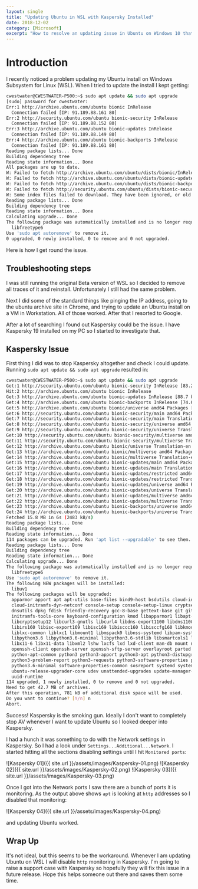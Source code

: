 ```yaml
---
layout: single
title: "Updating Ubuntu in WSL with Kaspersky Installed"
date: 2018-12-02
category: [Microsoft]
excerpt: "How to resolve an updating issue in Ubuntu on Windows 10 that has Kaspersky installed"
---
```

# Introduction

I recently noticed a problem updating my Ubuntu install on Windows Subsystem for Linux (WSL). When I tried to update the install I kept getting:

~~~ bash
cwestwater@CWESTWATER-P500:~$ sudo apt update && sudo apt upgrade
[sudo] password for cwestwater:
Err:1 http://archive.ubuntu.com/ubuntu bionic InRelease
  Connection failed [IP: 91.189.88.161 80]
Err:2 http://security.ubuntu.com/ubuntu bionic-security InRelease
  Connection failed [IP: 91.189.88.152 80]
Err:3 http://archive.ubuntu.com/ubuntu bionic-updates InRelease
  Connection failed [IP: 91.189.88.149 80]
Err:4 http://archive.ubuntu.com/ubuntu bionic-backports InRelease
  Connection failed [IP: 91.189.88.161 80]
Reading package lists... Done
Building dependency tree
Reading state information... Done
All packages are up to date.
W: Failed to fetch http://archive.ubuntu.com/ubuntu/dists/bionic/InRelease  Connection failed [IP: 91.189.88.161 80]
W: Failed to fetch http://archive.ubuntu.com/ubuntu/dists/bionic-updates/InRelease  Connection failed [IP: 91.189.88.149 80]
W: Failed to fetch http://archive.ubuntu.com/ubuntu/dists/bionic-backports/InRelease  Connection failed [IP: 91.189.88.161 80]
W: Failed to fetch http://security.ubuntu.com/ubuntu/dists/bionic-security/InRelease  Connection failed [IP: 91.189.88.152 80]
W: Some index files failed to download. They have been ignored, or old ones used instead.
Reading package lists... Done
Building dependency tree
Reading state information... Done
Calculating upgrade... Done
The following package was automatically installed and is no longer required:
  libfreetype6
Use 'sudo apt autoremove' to remove it.
0 upgraded, 0 newly installed, 0 to remove and 0 not upgraded.
~~~

Here is how I get round the issue.

## Troubleshooting steps

I was still running the original Beta version of WSL so I decided to remove all traces of it and reinstall. Unfortunately I still had the same problem.

Next I did some of the standard things like pinging the IP address, going to the ubuntu archive site in Chrome, and trying to update an Ubuntu install on a VM in Workstation. All of those worked. After that I resorted to Google.

After a lot of searching I found out Kaspersky could be the issue. I have Kaspersky 19 installed on my PC so I started to investigate that.

## Kaspersky Issue

First thing I did was to stop Kaspersky altogether and check I could update. Running `sudo apt update && sudo apt upgrade` resulted in:

~~~ bash
cwestwater@CWESTWATER-P500:~$ sudo apt update && sudo apt upgrade
Get:1 http://security.ubuntu.com/ubuntu bionic-security InRelease [83.2 kB]
Hit:2 http://archive.ubuntu.com/ubuntu bionic InRelease
Get:3 http://archive.ubuntu.com/ubuntu bionic-updates InRelease [88.7 kB]
Get:4 http://archive.ubuntu.com/ubuntu bionic-backports InRelease [74.6 kB]
Get:5 http://archive.ubuntu.com/ubuntu bionic/universe amd64 Packages [8570 kB]
Get:6 http://security.ubuntu.com/ubuntu bionic-security/main amd64 Packages [209 kB]
Get:7 http://security.ubuntu.com/ubuntu bionic-security/main Translation-en [82.1 kB]
Get:8 http://security.ubuntu.com/ubuntu bionic-security/universe amd64 Packages [99.1 kB]
Get:9 http://security.ubuntu.com/ubuntu bionic-security/universe Translation-en [55.5 kB]
Get:10 http://security.ubuntu.com/ubuntu bionic-security/multiverse amd64 Packages [1440 B]
Get:11 http://security.ubuntu.com/ubuntu bionic-security/multiverse Translation-en [996 B]
Get:12 http://archive.ubuntu.com/ubuntu bionic/universe Translation-en [4941 kB]
Get:13 http://archive.ubuntu.com/ubuntu bionic/multiverse amd64 Packages [151 kB]
Get:14 http://archive.ubuntu.com/ubuntu bionic/multiverse Translation-en [108 kB]
Get:15 http://archive.ubuntu.com/ubuntu bionic-updates/main amd64 Packages [444 kB]
Get:16 http://archive.ubuntu.com/ubuntu bionic-updates/main Translation-en [167 kB]
Get:17 http://archive.ubuntu.com/ubuntu bionic-updates/restricted amd64 Packages [6992 B]
Get:18 http://archive.ubuntu.com/ubuntu bionic-updates/restricted Translation-en [3076 B]
Get:19 http://archive.ubuntu.com/ubuntu bionic-updates/universe amd64 Packages [581 kB]
Get:20 http://archive.ubuntu.com/ubuntu bionic-updates/universe Translation-en [158 kB]
Get:21 http://archive.ubuntu.com/ubuntu bionic-updates/multiverse amd64 Packages [6364 B]
Get:22 http://archive.ubuntu.com/ubuntu bionic-updates/multiverse Translation-en [3356 B]
Get:23 http://archive.ubuntu.com/ubuntu bionic-backports/universe amd64 Packages [3260 B]
Get:24 http://archive.ubuntu.com/ubuntu bionic-backports/universe Translation-en [1480 B]
Fetched 15.8 MB in 6s (2483 kB/s)
Reading package lists... Done
Building dependency tree
Reading state information... Done
114 packages can be upgraded. Run 'apt list --upgradable' to see them.
Reading package lists... Done
Building dependency tree
Reading state information... Done
Calculating upgrade... Done
The following package was automatically installed and is no longer required:
  libfreetype6
Use 'sudo apt autoremove' to remove it.
The following NEW packages will be installed:
  libuv1
The following packages will be upgraded:
  apparmor apport apt apt-utils base-files bind9-host bsdutils cloud-init cloud-initramfs-copymods
  cloud-initramfs-dyn-netconf console-setup console-setup-linux cryptsetup cryptsetup-bin curl distro-info-data
  dnsutils dpkg fdisk friendly-recovery gcc-8-base gettext-base git git-man initramfs-tools initramfs-tools-bin
  initramfs-tools-core keyboard-configuration kmod libapparmor1 libapt-inst2.0 libapt-pkg5.0 libbind9-160 libblkid1
  libcryptsetup12 libcurl3-gnutls libcurl4 libdns-export1100 libdns1100 libfdisk1 libgcc1 libglib2.0-0 libglib2.0-data
  libirs160 libisc-export169 libisc169 libisccc160 libisccfg160 libkmod2 libldap-2.4-2 libldap-common liblwres160
  liblxc-common liblxc1 libmount1 libmspack0 libnss-systemd libpam-systemd libparted2 libplymouth4 libpython3-stdlib
  libpython3.6 libpython3.6-minimal libpython3.6-stdlib libsmartcols1 libstdc++6 libsystemd0 libudev1 libuuid1
  libx11-6 libx11-data libxml2 lshw lxcfs lxd lxd-client man-db mount networkd-dispatcher open-iscsi open-vm-tools
  openssh-client openssh-server openssh-sftp-server overlayroot parted plymouth plymouth-theme-ubuntu-text
  python-apt-common python3 python3-apport python3-apt python3-distupgrade python3-gdbm python3-minimal
  python3-problem-report python3-requests python3-software-properties python3-update-manager python3.6
  python3.6-minimal software-properties-common sosreport systemd systemd-sysv tzdata ubuntu-keyring
  ubuntu-release-upgrader-core udev unattended-upgrades update-manager-core update-notifier-common util-linux
  uuid-runtime
114 upgraded, 1 newly installed, 0 to remove and 0 not upgraded.
Need to get 42.7 MB of archives.
After this operation, 781 kB of additional disk space will be used.
Do you want to continue? [Y/n] n
Abort.
~~~

Success! Kaspersky is the smoking gun. Ideally I don't want to completely stop AV whenever I want to update Ubuntu so I looked deeper into Kaspersky.

I had a hunch it was something to do with the Network settings in Kaspersky. So I had a look under `Settings...Additional...Network`. I started hitting all the sections disabling settings until I hit `Monitored ports`:

![Kaspersky 01]({{ site.url }}/assets/images/Kaspersky-01.png)
![Kaspersky 02]({{ site.url }}/assets/images/Kaspersky-02.png)
![Kaspersky 03]({{ site.url }}/assets/images/Kaspersky-03.png)

Once I got into the Network ports I saw there are a bunch of ports it is monitoring. As the output above shows `apt` is looking at `http` addresses so I disabled that monitoring:

![Kaspersky 04]({{ site.url }}/assets/images/Kaspersky-04.png)

and updating Ubuntu worked.

## Wrap Up

It's not ideal, but this seems to be the workaround. Whenever I am updating Ubuntu on WSL I will disable `http` monitoring in Kaspersky. I'm going to raise a support case with Kaspersky so hopefully they will fix this issue in a future release. Hope this helps someone out there and saves them some time.